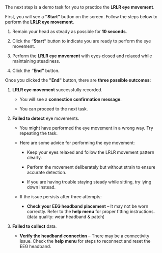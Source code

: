 The next step is a demo task for you to practice the **LRLR eye movement**.

First, you will see a **"Start"** button on the screen. Follow the steps below to perform the **LRLR eye movement**. 

1. Remain your head as steady as possible for **10 seconds**.

2. Click the **“Start”** button to indicate you are ready to perform the eye movement.

3. Perform the **LRLR eye movement** with eyes closed and relaxed while maintaining steadiness.

4. Click the **“End”** button.

Once you clicked the **"End"** button, there are **three possible outcomes**:  

1. **LRLR eye movement** successfully recorded.

    - You will see a **connection confirmation message**. 
   
    - You can proceed to the next task.  

2. **Failed to detect** eye movements.

    - You might have performed the eye movement in a wrong way. Try repeating the task.

    - Here are some advice for performing the eye movement:

        - Keep your eyes relaxed and follow the LRLR movement pattern clearly.

        - Perform the movement deliberately but without strain to ensure accurate detection.

        - If you are having trouble staying steady while sitting, try lying down instead.

    - If the issue persists after three attempts: 
   
        - **Check your EEG headband placement** – It may not be worn correctly. Refer to the **help menu** for proper fitting instructions. (data quality: wear headband & patch)

4. **Failed to collect** data.

    - **Verify the headband connection** – There may be a connectivity issue. Check the **help menu** for steps to reconnect and reset the EEG headband. 
